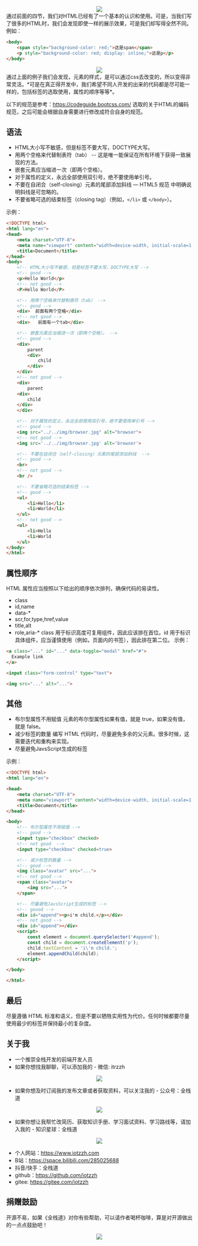 <div style="text-align: center"><img src="./img/HTML规范.png"></div>
通过前面的四节，我们对HTML已经有了一个基本的认识和使用。可是，当我们写了很多的HTML时，我们会发现即使一样的展示效果，可是我们却写得全然不同。
例如：

```html
<body>
    <span style="background-color: red;">这是span</span>
    <p style="background-color: red; display: inline;">这是p</p>
</body>
```
<div style="text-align: center"><img src="./img/5示例1.jpg"></div>
通过上面的例子我们会发现，元素的样式，是可以通过css去改变的，所以变得非常灵活。*可是在真正得开发中，我们希望不同人开发的出来的代码都是尽可能一样的，包括标签的选取使用，属性的顺序等等*。

以下的规范是参考：https://codeguide.bootcss.com/ 选取的关于HTML的编码规范，之后可能会根据自身需要进行修改成符合自身的规范。

## 语法
* HTML大小写不敏感，但是标签不要大写，DOCTYPE大写。
* 用两个空格来代替制表符（tab） -- 这是唯一能保证在所有环境下获得一致展现的方法。
* 嵌套元素应当缩进一次（即两个空格）。
* 对于属性的定义，永远全部使用双引号，绝不要使用单引号。
* 不要在自闭合（self-closing）元素的尾部添加斜线 — HTML5 规范 中明确说明斜线是可忽略的。
* 不要省略可选的结束标签（closing tag）（例如，`</li>` 或 `</body>`）。

示例：
```html
<!DOCTYPE html>
<html lang="en">
<head>
    <meta charset="UTF-8">
    <meta name="viewport" content="width=device-width, initial-scale=1.0">
    <title>Document</title>
</head>
<body>
    <!-- HTML大小写不敏感，但是标签不要大写，DOCTYPE大写 -->
    <!-- good -->
    <p>Hello World</p>
    <!-- not good -->
    <P>Hello World</P>

    <!-- 用两个空格来代替制表符（tab） -->
    <!-- good -->
    <div>  前面有两个空格</div>
    <!-- not good -->
    <div>   前面有一个tab</div>

    <!-- 嵌套元素应当缩进一次（即两个空格）。 -->
    <!-- good -->
    <div>
        parent
        <div>
            child
        </div>
    </div>
    <!-- not good -->
    <div>
        parent
    <div>
        child
    </div>
    </div>

    <!-- 对于属性的定义，永远全部使用双引号，绝不要使用单引号 -->
    <!-- good -->
    <img src="../../img/browser.jpg" alt="browser">
    <!-- not good -->
    <img src='../../img/browser.jpg' alt='browser'>

    <!-- 不要在自闭合（self-closing）元素的尾部添加斜线  -->
    <!-- good -->
    <br>
    <!-- not good -->
    <br />

    <!-- 不要省略可选的结束标签 -->
    <!-- good -->
    <ul>
        <li>Hello</li>
        <li>World</li>
    </ul>
    <!-- not good -->
    <ul>
        <li>Hello
        <li>World
    </ul>
</body>
</html>
```

## 属性顺序
HTML 属性应当按照以下给出的顺序依次排列，确保代码的易读性。
* class
* id,name
* data-*
* scr,for,type,href,value
* title,alt
* role,aria-*
class 用于标识高度可复用组件，因此应该排在首位。id 用于标识具体组件，应当谨慎使用（例如，页面内的书签），因此排在第二位。
示例：
```html
<a class="..." id="..." data-toggle="modal" href="#">
  Example link
</a>

<input class="form-control" type="text">

<img src="..." alt="...">
```

## 其他
* 布尔型属性不用赋值
元素的布尔型属性如果有值，就是 true，如果没有值，就是 false。
* 减少标签的数量
编写 HTML 代码时，尽量避免多余的父元素。很多时候，这需要迭代和重构来实现。
* 尽量避免JavsScript生成的标签

示例：
```html
<!DOCTYPE html>
<html lang="en">

<head>
    <meta charset="UTF-8">
    <meta name="viewport" content="width=device-width, initial-scale=1.0">
    <title>Document</title>
</head>

<body>
    <!-- 布尔型属性不用赋值 -->
    <!-- good -->
    <input type="checkbox" checked>
    <!-- not good  -->
    <input type="checkbox" checked=true>

    <!-- 减少标签的数量 -->
    <!-- good -->
    <img class="avatar" src="...">
    <!-- not good -->
    <span class="avatar">
        <img src="...">
    </span>

    <!-- 尽量避免JavsScript生成的标签 -->
    <!-- goood -->
    <div id="append"><p>i'm child.</p></div>
    <!-- not good -->
    <div id="append"></div>
    <script>
        const element = document.querySelector('#append');
        const child = document.createElement('p');
        child.textContent = 'i\'m child.';
        element.appendChild(child);
    </script>

</body>

</html>
```

## 最后
尽量遵循 HTML 标准和语义，但是不要以牺牲实用性为代价。任何时候都要尽量使用最少的标签并保持最小的复杂度。

## 关于我
* 一个推崇全栈开发的前端开发人员
* 如果你想找我聊聊，可以添加我的 - 微信: itrzzh
<div style="text-align: center"><img src="../images/微信号.png" style="max-height: 200px;width: auto;"></div>

* 如果你想及时订阅我的发布文章或者获取资料，可以关注我的 - 公众号：全栈道
<div style="text-align: center"><img src="../images/公众号.jpg" style="max-height: 200px;width: auto;"></div>

* 如果你想让我帮忙改简历、获取知识手册、学习面试资料、学习路线等，请加入我的 - 知识星球：全栈道
<div style="text-align: center"><img src="../images/星球.jpg" style="max-height: 200px;width: auto;"></div>

* 个人网站：https://www.iotzzh.com
* B站：https://space.bilibili.com/285025688
* 抖音/快手：全栈道
* github：https://github.com/iotzzh
* gitee: https://gitee.com/iotzzh

## 捐赠鼓励
开源不易，如果《全栈道》对你有些帮助，可以请作者喝杯咖啡，算是对开源做出的一点点鼓励吧！
<div style="text-align: center"><img src="../images/打赏.jpg" style="max-height: 200px;width: auto;"></div>